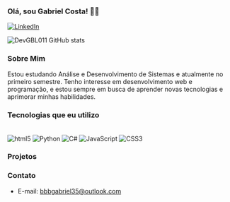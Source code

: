 ### Olá, sou Gabriel Costa! 👋🏻

[![LinkedIn](https://img.shields.io/badge/LinkedIn-0077B5?style=for-the-badge&logo=linkedin&logoColor=white)](https://www.linkedin.com/in/gabriel-costa-1309801b6/)

![DevGBL011 GitHub stats](https://github-readme-stats.vercel.app/api?username=DevGBL011&show_icons=true&theme=dark)

### Sobre Mim

Estou estudando Análise e Desenvolvimento de Sistemas e atualmente no primeiro semestre. Tenho interesse em desenvolvimento web e programação, e estou sempre em busca de aprender novas tecnologias e aprimorar minhas habilidades.

<!-- [![Top Langs](https://github-readme-stats.vercel.app/api/top-langs/?username=DevGBL011&layout=donut-vertical)](https://github.com/DevGBL011/github-readme-stats) -->

### Tecnologias que eu utilizo

<div style="display: inline_block"><br/>
    <img align="center" alt="html5" src="https://img.shields.io/badge/HTML5-E34F26?style=for-the-badge&logo=html5&logoColor=white" />
    <img align="center" alt="Python" src="https://img.shields.io/badge/Python-14354C?style=for-the-badge&logo=python&logoColor=white" />
    <img align="center" alt="C#" src="https://img.shields.io/badge/C%23-239120?style=for-the-badge&logo=c-sharp&logoColor=white" />
    <img align="center" alt="JavaScript" src="https://img.shields.io/badge/JavaScript-F7DF1C?style=for-the-badge&logo=javascript&logoColor=black" />
    <img align="center" alt="CSS3" src="https://img.shields.io/badge/CSS3-1572B6?style=for-the-badge&logo=css3&logoColor=white" />

</div>


### Projetos

<!-- - [Projeto 1](link-do-repositorio) - Descrição breve do projeto. -->
<!-- - [Projeto 2](link-do-repositorio) - Descrição breve do projeto. -->

### Contato

- E-mail: [bbbgabriel35@outlook.com](mailto:bbbgabriel35@outlook.com)
